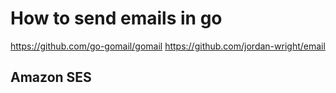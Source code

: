 # How to send emails in go

<https://github.com/go-gomail/gomail>
<https://github.com/jordan-wright/email>

## Amazon SES
